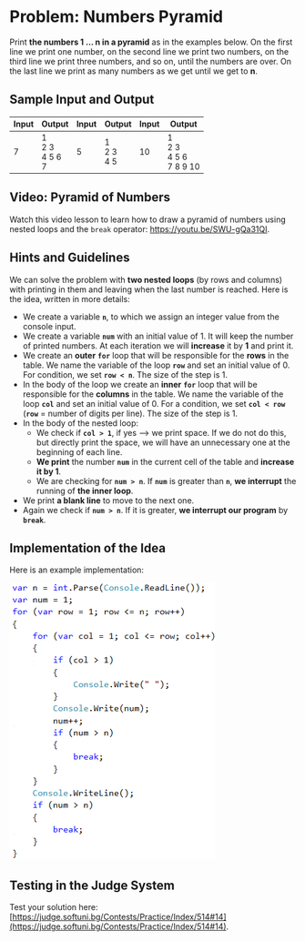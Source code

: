 # Problem: Numbers Pyramid

Print **the numbers 1 … n in a pyramid** as in the examples below. On the first line we print one number, on the second line we print two numbers, on the third line we print three numbers, and so on, until the numbers are over. On the last line we print as many numbers as we get until we get to **n**.

## Sample Input and Output

| Input | Output                 | Input | Output          | Input      | Output                         |
|-----|----------------------|-----|---------------|----------|------------------------------|
|7    |1<br>2 3<br>4 5 6<br>7|5    |1<br>2 3<br>4 5|10        |1<br>2 3<br>4 5 6<br>7 8 9 10 |

## Video: Pyramid of Numbers

Watch this video lesson to learn how to draw a pyramid of numbers using nested loops and the `break` operator: https://youtu.be/SWU-gQa31QI.

## Hints and Guidelines

We can solve the problem with **two nested loops** (by rows and columns) with printing in them and leaving when the last number is reached. Here is the idea, written in more details:

   * We create a variable **`n`**, to which we assign an integer value from the console input.
   * We create a variable **`num`** with an initial value of 1. It will keep the number of printed numbers. At each iteration we will **increase** it by **1** and print it.
   * We create an **outer** **`for`** loop that will be responsible for the **rows** in the table. We name the variable of the loop **`row`** and set an initial value of 0. For condition, we set **`row < n`**. The size of the step is 1.
   * In the body of the loop we create an **inner** **`for`** loop that will be responsible for the **columns** in the table. We name the variable of the loop **`col`** and set an initial value of 0. For a condition, we set **`col < row`** (**`row`** = number of digits per line). The size of the step is 1.
   * In the body of the nested loop:
      * We check if **`col > 1`**, if yes –> we print space. If we do not do this, but directly print the space, we will have an unnecessary one at the beginning of each line.
      * **We print** the number **`num`** in the current cell of the table and **increase it by 1**.
      * We are checking for **`num > n`**. If **`num`** is greater than **`n`**, **we interrupt** the running of **the inner loop**.
   * We print **a blank line** to move to the next one.
   * Again we check if **`num > n`**. If it is greater, **we interrupt our program** by **`break`**.

## Implementation of the Idea

Here is an example implementation:

![](/assets/chapter-7-images/13.Pyramid-01.png)

## Testing in the Judge System

Test your solution here: [https://judge.softuni.bg/Contests/Practice/Index/514#14](https://judge.softuni.bg/Contests/Practice/Index/514#14).
